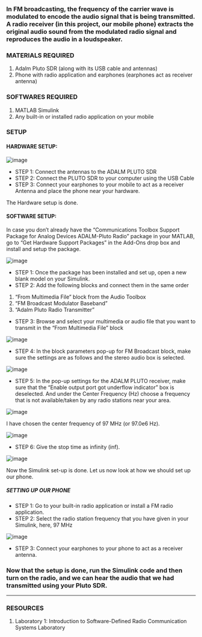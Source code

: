 ### In FM broadcasting, the frequency of the carrier wave is modulated to encode the audio signal that is being transmitted. A radio receiver (in this project, our mobile phone) extracts the original audio sound from the modulated radio signal and reproduces the audio in a loudspeaker.


### MATERIALS REQUIRED

1.	Adalm Pluto SDR (along with its USB cable and antennas)
2.	Phone with radio application and earphones (earphones act as receiver antenna)

### SOFTWARES REQUIRED

1.	MATLAB Simulink
2.	Any built-in or installed radio application on your mobile

### SETUP

#### HARDWARE SETUP:

![image](https://user-images.githubusercontent.com/59824729/119100286-6a09eb00-ba35-11eb-8c40-42a48779cc88.png)

* STEP 1: Connect the antennas to the ADALM PLUTO SDR
* STEP 2: Connect the PLUTO SDR to your computer using the USB Cable
* STEP 3: Connect your earphones to your mobile to act as a receiver Antenna and place the phone near your hardware.

The Hardware setup is done.

#### SOFTWARE SETUP:

In case you don’t already have the “Communications Toolbox Support Package for Analog Devices ADALM-Pluto Radio” package in your MATLAB, go to “Get Hardware Support Packages” in the Add-Ons drop box and install and setup the package.

![image](https://user-images.githubusercontent.com/59824729/119100624-c5d47400-ba35-11eb-82c0-c051b479b5ed.png)


* STEP 1: Once the package has been installed and set up, open a new blank model on your Simulink. 
* STEP 2: Add the following blocks and connect them in the same order
1.	“From Multimedia File” block from the Audio Toolbox 
2.	“FM Broadcast Modulator Baseband” 
3.	“Adalm Pluto Radio Transmitter”

* STEP 3:  Browse and select your multimedia or audio file that you want  to transmit in the “From Multimedia File” block 

![image](https://user-images.githubusercontent.com/59824729/119101451-9ffb9f00-ba36-11eb-94a4-1d3b6857051f.png)

* STEP 4: In the block parameters pop-up for FM Broadcast block, make sure the settings are as follows and the stereo audio box is selected.

![image](https://user-images.githubusercontent.com/59824729/119101491-abe76100-ba36-11eb-869f-c76ce2741c0a.png)

* STEP 5: In the pop-up settings for the ADALM PLUTO receiver, make sure that the “Enable output port got underflow indicator” box is deselected. And under the Center Frequency (Hz) choose a frequency that is not available/taken by any radio stations near your area. 

![image](https://user-images.githubusercontent.com/59824729/119101531-b86bb980-ba36-11eb-9559-3598c6f805d0.png)

I have chosen the center frequency of 97 MHz (or 97.0e6 Hz). 

![image](https://user-images.githubusercontent.com/59824729/119101563-c0c3f480-ba36-11eb-8787-2fec31758cda.png)

* STEP 6: Give the stop time as infinity (inf).

![image](https://user-images.githubusercontent.com/59824729/119101671-dd602c80-ba36-11eb-8137-f5681969c965.png)
 
Now the Simulink set-up is done. Let us now look at how we should set up our phone.

##### SETTING UP OUR PHONE

* STEP 1: Go to your built-in radio application or install a FM radio application.
* STEP 2: Select the radio station frequency that you have given in your Simulink, here, 97 MHz

![image](https://user-images.githubusercontent.com/59824729/119101928-23b58b80-ba37-11eb-842d-d5c403954747.png)

* STEP 3: Connect your earphones to your phone to act as a receiver antenna. 

### Now that the setup is done, run the Simulink code and then turn on the radio, and we can hear the audio that we had transmitted using your Pluto SDR. 

***** 

### RESOURCES

1.	Laboratory 1: Introduction to Software-Defined Radio Communication Systems Laboratory

